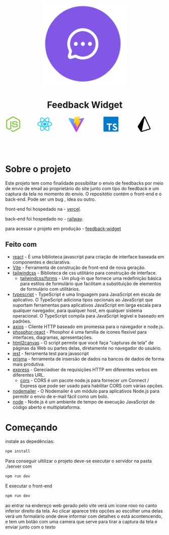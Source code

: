 <p align="center">
  <a href="https://feedback-widget-eight-tau.vercel.app/" >
    <img src="./web/src/assets/feedback-screenshot-removebg-preview.png"/>
  </a>
  <h1 align="center" style="text-align: center">Feedback Widget</h1>
</p>

<div style="display: flex; gap: 50px; margin-bottom: 100px;">
  <img style="height: 50px; width: auto;" src="./web/src/assets/pngwing.com(1).png" alt="node logo"
  title="node">
  <img style="height: 50px; width: auto;" src="./web/src/assets/pngwing.com.png" alt="react logo" title="react">
  <img  style="height: 50px; width: auto;"  src="./web/src/assets/pngwing.com(2).png" alt="vite logo" title="vite">
  <img  style="height: 50px; width: auto;"  src="./web/src/assets/pngwing.com(3).png" alt="typescript logo" title="typescript">
  <img style="height: 50px; width: auto;"  src="./web/src/assets/prisma-4.svg" alt="prisma logo" title="prisma ORM">
</div>

# Sobre o projeto

Este projeto tem como finalidade possibilitar o envio de feedbacks por meio de 
envio de email ao proprietário do site junto com tipo do feedback e um captura 
da tela no momento do envio. O repositótio contém o front-end e o back-end.
Pode ser um bug , idea ou outro.

front-end foi hospedado na - [vercel](https://vercel.com/).

back-end foi hospedado no - [railway](https://railway.app/).

para acessar o projeto em produção - [feedback-widget](https://feedback-widget-eight-tau.vercel.app/)

## Feito com
- [react](https://github.com/facebook/react) - É uma biblioteca javascript para
criação de interface baseada em componentes e declarativa.
- [Vite](https://github.com/vitejs/vite) - Ferramenta de construção de front-end
de nova geração.
- [tailwindcss](https://github.com/tailwindlabs/tailwindcss) - Biblioteca de css
utilitário para construção de interface.
  - [tailwindcss/forms](https://github.com/tailwindlabs/tailwindcss-forms) - Um plug-in que fornece uma redefinição básica para estilos de formulário que facilitam a substituição de elementos de formulário com utilitários. 
- [typescript](https://github.com/microsoft/TypeScript) - TypeScript é uma linguagem para JavaScript em escala de aplicativo. O TypeScript adiciona tipos opcionais ao JavaScript que suportam ferramentas para aplicativos JavaScript em larga escala para qualquer navegador, para qualquer host, em qualquer sistema operacional. O TypeScript compila para JavaScript legível e baseado em padrões. 
- [axios](https://github.com/axios/axios) - Cliente HTTP baseado em promessa para o navegador e node.js.
- [phosphor-react](https://github.com/phosphor-icons/phosphor-react) - Phosphor é uma família de ícones flexível para interfaces, diagramas, apresentações.
- [html2canvas](https://github.com/niklasvh/html2canvas) - O script permite que você faça "capturas de tela" de páginas da Web ou partes delas, diretamente no navegador do usuário.
- [jest](https://github.com/facebook/jest) - ferramenta test para javascript
- [prisma](https://github.com/prisma/prisma) - ferramenta de insersão de dados na bancos
de dados de forma mais produtiva.
- [express](https://github.com/expressjs/express) - Gereciadoer de requisições HTTP em diferentes verbos em diferentes URL.
  - [cors](https://github.com/expressjs/cors) - CORS é um pacote node.js para fornecer um Connect / Express que pode ser usado para habilitar CORS com várias opções.
- [nodemailer](https://github.com/nodemailer/nodemailer) - O Nodemailer é um módulo para aplicativos Node.js para permitir o envio de e-mail fácil como um bolo.
- [node](https://github.com/nodejs/node) - Node.js é um ambiente de tempo de execução JavaScript de código aberto e multiplataforma.

# Começando

instale as depedências:
```sh
npm install
```
Para conseguir ultilizar o projeto deve-se executar o servidor na pasta ./server com
```sh
npm run dev
```
E executar o front-end 
```sh
npm run dev
```
ao entrar na endereço web gerado pelo vite verá um icone roxo no canto inferior
direito da tela.
Ao clicar aparece três opcões ao escolher uma delas verá um formalário onde deve
informar com detalhes o está acontencendo, e tem um botão com uma camera que serve 
para tirar a captura da tela e enviar junto com o texto
